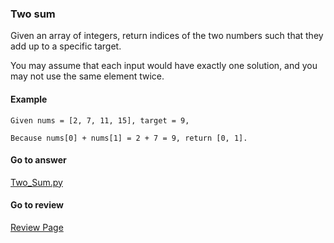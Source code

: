 ### Two sum

Given an array of integers, return indices of the two numbers such that they add up to a specific target.

You may assume that each input would have exactly one solution, and you may not use the same element twice.

#### Example

```
Given nums = [2, 7, 11, 15], target = 9,

Because nums[0] + nums[1] = 2 + 7 = 9, return [0, 1].
```

####  Go to answer

[Two_Sum.py](https://github.com/Kelv1nYu/LeetCode_Practices/blob/master/Code/Two_Sum.py)

#### Go to review

[Review Page](https://github.com/Kelv1nYu/LeetCode_Practices/blob/master/Review/Two_Sum.md)